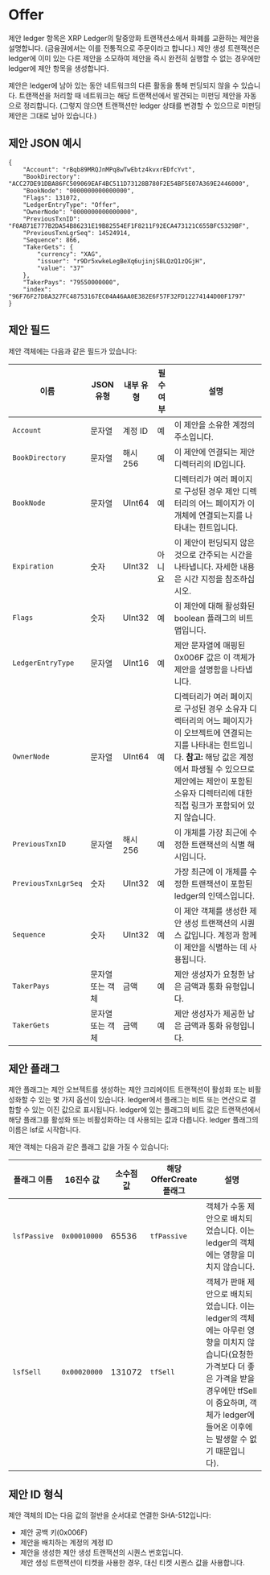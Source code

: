 # Offer

제안 ledger 항목은 XRP Ledger의 탈중앙화 트랜잭션소에서 화폐를 교환하는 제안을 설명합니다. (금융권에서는 이를 전통적으로 주문이라고 합니다.) 제안 생성 트랜잭션은 ledger에 이미 있는 다른 제안을 소모하여 제안을 즉시 완전히 실행할 수 없는 경우에만 ledger에 제안 항목을 생성합니다.

제안은 ledger에 남아 있는 동안 네트워크의 다른 활동을 통해 펀딩되지 않을 수 있습니다. 트랜잭션을 처리할 때 네트워크는 해당 트랜잭션에서 발견되는 미펀딩 제안을 자동으로 정리합니다. (그렇지 않으면 트랜잭션만 ledger 상태를 변경할 수 있으므로 미펀딩 제안은 그대로 남아 있습니다.)

## 제안 JSON 예시

```
{
    "Account": "rBqb89MRQJnMPq8wTwEbtz4kvxrEDfcYvt",
    "BookDirectory": "ACC27DE91DBA86FC509069EAF4BC511D73128B780F2E54BF5E07A369E2446000",
    "BookNode": "0000000000000000",
    "Flags": 131072,
    "LedgerEntryType": "Offer",
    "OwnerNode": "0000000000000000",
    "PreviousTxnID": "F0AB71E777B2DA54B86231E19B82554EF1F8211F92ECA473121C655BFC5329BF",
    "PreviousTxnLgrSeq": 14524914,
    "Sequence": 866,
    "TakerGets": {
        "currency": "XAG",
        "issuer": "r9Dr5xwkeLegBeXq6ujinjSBLQzQ1zQGjH",
        "value": "37"
    },
    "TakerPays": "79550000000",
    "index": "96F76F27D8A327FC48753167EC04A46AA0E382E6F57F32FD12274144D00F1797"
}
```

## 제안 필드

제안 객체에는 다음과 같은 필드가 있습니다:

| 이름                  | JSON 유형   | 내부 유형  | 필수 여부 | 설명                                                                                                                                             |
| ------------------- | --------- | ------ | ----- | ---------------------------------------------------------------------------------------------------------------------------------------------- |
| `Account`           | 문자열       | 계정 ID  | 예     | 이 제안을 소유한 계정의 주소입니다.                                                                                                                           |
| `BookDirectory`     | 문자열       | 해시256  | 예     | 이 제안에 연결되는 제안 디렉터리의 ID입니다.                                                                                                                     |
| `BookNode`          | 문자열       | UInt64 | 예     | 디렉터리가 여러 페이지로 구성된 경우 제안 디렉터리의 어느 페이지가 이 개체에 연결되는지를 나타내는 힌트입니다.                                                                                 |
| `Expiration`        | 숫자        | UInt32 | 아니요   | 이 제안이 펀딩되지 않은 것으로 간주되는 시간을 나타냅니다. 자세한 내용은 시간 지정을 참조하십시오.                                                                                       |
| `Flags`             | 숫자        | UInt32 | 예     | 이 제안에 대해 활성화된 boolean 플래그의 비트맵입니다.                                                                                                             |
| `LedgerEntryType`   | 문자열       | UInt16 | 예     | 제안 문자열에 매핑된 0x006F 값은 이 객체가 제안을 설명함을 나타냅니다.                                                                                                    |
| `OwnerNode`         | 문자열       | UInt64 | 예     | 디렉터리가 여러 페이지로 구성된 경우 소유자 디렉터리의 어느 페이지가 이 오브젝트에 연결되는지를 나타내는 힌트입니다. **참고:** 해당 값은 계정에서 파생될 수 있으므로 제안에는 제안이 포함된 소유자 디렉터리에 대한 직접 링크가 포함되어 있지 않습니다. |
| `PreviousTxnID`     | 문자열       | 해시256  | 예     | 이 개체를 가장 최근에 수정한 트랜잭션의 식별 해시입니다.                                                                                                               |
| `PreviousTxnLgrSeq` | 숫자        | UInt32 | 예     | 가장 최근에 이 개체를 수정한 트랜잭션이 포함된 ledger의 인덱스입니다.                                                                                                     |
| `Sequence`          | 숫자        | UInt32 | 예     | 이 제안 객체를 생성한 제안 생성 트랜잭션의 시퀀스 값입니다. 계정과 함께 이 제안을 식별하는 데 사용됩니다.                                                                                  |
| `TakerPays`         | 문자열 또는 객체 | 금액     | 예     | 제안 생성자가 요청한 남은 금액과 통화 유형입니다.                                                                                                                   |
| `TakerGets`         | 문자열 또는 객체 | 금액     | 예     | 제안 생성자가 제공한 남은 금액과 통화 유형입니다.                                                                                                                   |

## 제안 플래그

제안 플래그는 제안 오브젝트를 생성하는 제안 크리에이트 트랜잭션이 활성화 또는 비활성화할 수 있는 몇 가지 옵션이 있습니다. ledger에서 플래그는 비트 또는 연산으로 결합할 수 있는 이진 값으로 표시됩니다. ledger에 있는 플래그의 비트 값은 트랜잭션에서 해당 플래그를 활성화 또는 비활성화하는 데 사용되는 값과 다릅니다. ledger 플래그의 이름은 lsf로 시작합니다.

제안 객체는 다음과 같은 플래그 값을 가질 수 있습니다:

| 플래그 이름       | 16진수 값       | 소수점 값  | 해당 OfferCreate 플래그 | 설명                                                                                                                                  |
| ------------ | ------------ | ------ | ------------------ | ----------------------------------------------------------------------------------------------------------------------------------- |
| `lsfPassive` | `0x00010000` | 65536  | `tfPassive`        | 객체가 수동 제안으로 배치되었습니다. 이는 ledger의 객체에는 영향을 미치지 않습니다.                                                                                  |
| `lsfSell`    | `0x00020000` | 131072 | `tfSell`           | 객체가 판매 제안으로 배치되었습니다. 이는 ledger의 객체에는 아무런 영향을 미치지 않습니다(요청한 가격보다 더 좋은 가격을 받을 경우에만 tfSell이 중요하며, 객체가 ledger에 들어온 이후에는 발생할 수 없기 때문입니다). |

## 제안 ID 형식

제안 객체의 ID는 다음 값의 절반을 순서대로 연결한 SHA-512입니다:

* 제안 공백 키(0x006F)
* 제안을 배치하는 계정의 계정 ID
* 제안을 생성한 제안 생성 트랜잭션의 시퀀스 번호입니다.\
  제안 생성 트랜잭션이 티켓을 사용한 경우, 대신 티켓 시퀀스 값을 사용합니다.

&#x20;
